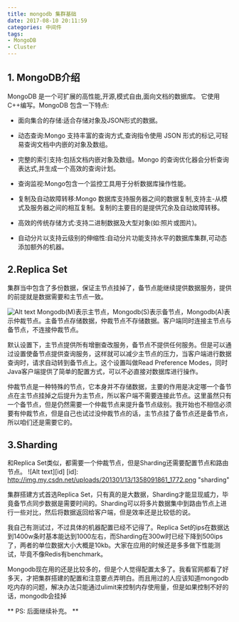 ```yaml
---
title: mongodb 集群基础
date: 2017-08-10 20:11:59
categories: 中间件
tags:
- MongoDB
- Cluster
---
```


## 1. MongoDB介绍
   MongoDB 是一个可扩展的高性能,开源,模式自由,面向文档的数据库。 它使用 C++编写。MongoDB 包含一下特点:
   
  - 面向集合的存储:适合存储对象及JSON形式的数据。

  - 动态查询:Mongo 支持丰富的查询方式,查询指令使用 JSON 形式的标记,可轻易查询文档中内嵌的对象及数组。

  - 完整的索引支持:包括文档内嵌对象及数组。Mongo 的查询优化器会分析查询表达式,并生成一个高效的查询计划。

  - 查询监视:Mongo包含一个监控工具用于分析数据库操作性能。

  - 复制及自动故障转移:Mongo 数据库支持服务器之间的数据复制,支持主-从模式及服务器之间的相互复制。复制的主要目的是提供冗余及自动故障转移。

 - 高效的传统存储方式:支持二进制数据及大型对象(如:照片或图片)。

 - 自动分片以支持云级别的伸缩性:自动分片功能支持水平的数据库集群,可动态添加额外的机器。

## 2.Replica Set
集群当中包含了多份数据，保证主节点挂掉了，备节点能继续提供数据服务，提供的前提就是数据需要和主节点一致。

![Alt text](http://img.my.csdn.net/uploads/201301/13/1358056331_2790.png "Replica Set模式")
Mongodb(M)表示主节点，Mongodb(S)表示备节点，Mongodb(A)表示仲裁节点。主备节点存储数据，仲裁节点不存储数据。客户端同时连接主节点与备节点，不连接仲裁节点。   

   默认设置下，主节点提供所有增删查改服务，备节点不提供任何服务。但是可以通过设置使备节点提供查询服务，这样就可以减少主节点的压力，当客户端进行数据查询时，请求自动转到备节点上。这个设置叫做Read Preference Modes，同时Java客户端提供了简单的配置方式，可以不必直接对数据库进行操作。   
          
   仲裁节点是一种特殊的节点，它本身并不存储数据，主要的作用是决定哪一个备节点在主节点挂掉之后提升为主节点，所以客户端不需要连接此节点。这里虽然只有一个备节点，但是仍然需要一个仲裁节点来提升备节点级别。我开始也不相信必须要有仲裁节点，但是自己也试过没仲裁节点的话，主节点挂了备节点还是备节点，所以咱们还是需要它的。
    
## 3.Sharding
  和Replica Set类似，都需要一个仲裁节点，但是Sharding还需要配置节点和路由节点。
  ![Alt text][id]
  [id]: http://img.my.csdn.net/uploads/201301/13/1358091861_1772.png  "sharding"
  
   集群搭建方式首选Replica Set，只有真的是大数据，Sharding才能显现威力，毕竟备节点同步数据是需要时间的。Sharding可以将多片数据集中到路由节点上进行一些对比，然后将数据返回给客户端，但是效率还是比较低的说。   
   
   我自己有测试过，不过具体的机器配置已经不记得了。Replica Set的ips在数据达到1400w条时基本能达到1000左右，而Sharding在300w时已经下降到500ips了，两者的单位数据大小大概是10kb。大家在应用的时候还是多多做下性能测试，毕竟不像Redis有benchmark。   
   
   Mongodb现在用的还是比较多的，但是个人觉得配置太多了。我看官网都看了好多天，才把集群搭建的配置和注意要点弄明白。而且用过的人应该知道mongodb吃内存的问题，解决办法只能通过ulimit来控制内存使用量，但是如果控制不好的话，mongodb会挂掉
   
** PS: 后面继续补充。 **

